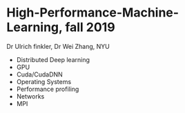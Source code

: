 # High-Performance-Machine-Learning, fall 2019

Dr Ulrich finkler, Dr Wei Zhang, NYU

- Distributed Deep learning
- GPU
- Cuda/CudaDNN
- Operating Systems
- Performance profiling
- Networks
- MPI
